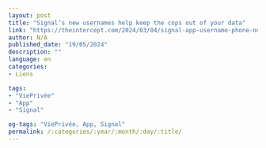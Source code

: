 ```yaml
---
layout: post
title: "Signal’s new usernames help keep the cops out of your data"
link: "https://theintercept.com/2024/03/04/signal-app-username-phone-number-privacy"
author: N/A
published_date: "19/05/2024"
description: ""
language: en
categories:
- Liens

tags:
- "ViePrivée"
- "App"
- "Signal"

og-tags: "ViePrivée, App, Signal"
permalink: /:categories/:year/:month/:day/:title/
---
```

